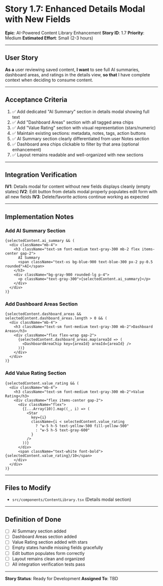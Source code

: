 # Story 1.7: Enhanced Details Modal with New Fields

**Epic**: AI-Powered Content Library Enhancement
**Story ID**: 1.7
**Priority**: Medium
**Estimated Effort**: Small (2-3 hours)

---

## User Story

**As a** user reviewing saved content,
**I want** to see full AI summaries, dashboard areas, and ratings in the details view,
**so that** I have complete context when deciding to consume content.

---

## Acceptance Criteria

1. ✅ Add dedicated "AI Summary" section in details modal showing full text
2. ✅ Add "Dashboard Areas" section with all tagged area chips
3. ✅ Add "Value Rating" section with visual representation (stars/numeric)
4. ✅ Maintain existing sections: metadata, notes, tags, action buttons
5. ✅ AI Summary section clearly differentiated from user Notes section
6. ✅ Dashboard area chips clickable to filter by that area (optional enhancement)
7. ✅ Layout remains readable and well-organized with new sections

---

## Integration Verification

**IV1**: Details modal for content without new fields displays cleanly (empty states)
**IV2**: Edit button from details modal properly populates edit form with all new fields
**IV3**: Delete/favorite actions continue working as expected

---

## Implementation Notes

### Add AI Summary Section
```tsx
{selectedContent.ai_summary && (
  <div className="mb-4">
    <h3 className="text-sm font-medium text-gray-300 mb-2 flex items-center gap-2">
      AI Summary
      <span className="text-xs bg-blue-900 text-blue-300 px-2 py-0.5 rounded">AI</span>
    </h3>
    <div className="bg-gray-900 rounded-lg p-4">
      <p className="text-gray-300">{selectedContent.ai_summary}</p>
    </div>
  </div>
)}
```

### Add Dashboard Areas Section
```tsx
{selectedContent.dashboard_areas && selectedContent.dashboard_areas.length > 0 && (
  <div className="mb-4">
    <h3 className="text-sm font-medium text-gray-300 mb-2">Dashboard Areas</h3>
    <div className="flex flex-wrap gap-2">
      {selectedContent.dashboard_areas.map(areaId => (
        <DashboardAreaChip key={areaId} areaId={areaId} />
      ))}
    </div>
  </div>
)}
```

### Add Value Rating Section
```tsx
{selectedContent.value_rating && (
  <div className="mb-4">
    <h3 className="text-sm font-medium text-gray-300 mb-2">Value Rating</h3>
    <div className="flex items-center gap-2">
      <div className="flex">
        {[...Array(10)].map((_, i) => (
          <Star
            key={i}
            className={i < selectedContent.value_rating
              ? "w-5 h-5 text-yellow-500 fill-yellow-500"
              : "w-5 h-5 text-gray-600"
            }
          />
        ))}
      </div>
      <span className="text-white font-bold">{selectedContent.value_rating}/10</span>
    </div>
  </div>
)}
```

---

## Files to Modify

- `src/components/ContentLibrary.tsx` (Details modal section)

---

## Definition of Done

- [ ] AI Summary section added
- [ ] Dashboard Areas section added
- [ ] Value Rating section added with stars
- [ ] Empty states handle missing fields gracefully
- [ ] Edit button populates form correctly
- [ ] Layout remains clean and organized
- [ ] All integration verification tests pass

---

**Story Status**: Ready for Development
**Assigned To**: TBD
